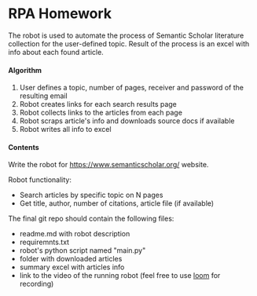 # RPA Homework
The robot is used to automate the process of Semantic Scholar literature collection for the user-defined topic. Result of the process is an excel with info about each found article.



#### Algorithm 

1. User defines a topic, number of pages, receiver and password of the resulting email
2. Robot creates links for each search results page
3. Robot collects links to the articles from each page
4. Robot scraps article's info and downloads source docs if available
5. Robot writes all info to excel

#### Contents

Write the robot for https://www.semanticscholar.org/ website.

Robot functionality:
* Search articles by specific topic on N pages
* Get title, author, number of citations, article file (if available)

The final git repo should contain the following files:
* readme.md with robot description
* requiremnts.txt
* robot's python script named "main.py"
* folder with downloaded articles
* summary excel with articles info
* link to the video of the running robot (feel free to use [loom](https://www.loom.com/) for recording)
